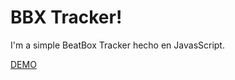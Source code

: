 # BBX Tracker!
I'm a simple BeatBox Tracker hecho en JavasScript.

[DEMO](https://eypacha.github.io/bbx-tracker/)